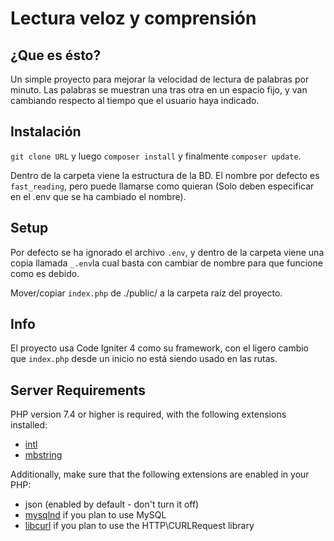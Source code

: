 # Lectura veloz y comprensión

## ¿Que es ésto?

Un simple proyecto para mejorar la velocidad de lectura de palabras por minuto.
Las palabras se muestran una tras otra en un espacio fijo, y van cambiando respecto al tiempo que el usuario haya indicado.

## Instalación

`git clone URL` y luego `composer install` y finalmente `composer update`.

Dentro de la carpeta viene la estructura de la BD.
El nombre por defecto es `fast_reading`, pero puede llamarse como quieran (Solo deben especificar en el .env que se ha cambiado el nombre).

## Setup

Por defecto se ha ignorado el archivo `.env`, y dentro de la carpeta viene una copia llamada `_.env`la cual basta con cambiar de nombre para que funcione como es debido.

Mover/copiar `index.php` de ./public/ a la carpeta raíz del proyecto.

## Info

El proyecto usa Code Igniter 4 como su framework, con el ligero cambio que `index.php` desde un inicio no está siendo usado en las rutas.

## Server Requirements

PHP version 7.4 or higher is required, with the following extensions installed:

- [intl](http://php.net/manual/en/intl.requirements.php)
- [mbstring](http://php.net/manual/en/mbstring.installation.php)

Additionally, make sure that the following extensions are enabled in your PHP:

- json (enabled by default - don't turn it off)
- [mysqlnd](http://php.net/manual/en/mysqlnd.install.php) if you plan to use MySQL
- [libcurl](http://php.net/manual/en/curl.requirements.php) if you plan to use the HTTP\CURLRequest library

